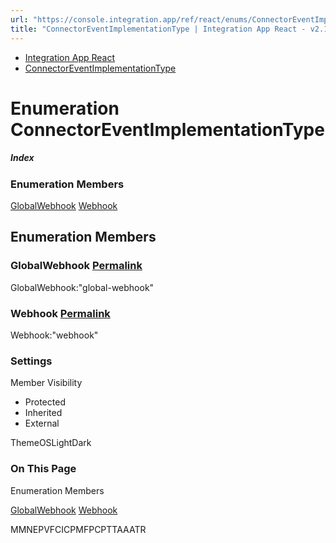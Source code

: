 ```yaml
---
url: "https://console.integration.app/ref/react/enums/ConnectorEventImplementationType.html"
title: "ConnectorEventImplementationType | Integration App React - v2.14.3"
---
```


- [Integration App React](https://console.integration.app/ref/react/index.html)
- [ConnectorEventImplementationType](https://console.integration.app/ref/react/enums/ConnectorEventImplementationType.html)

# Enumeration ConnectorEventImplementationType

##### Index

### Enumeration Members

[GlobalWebhook](https://console.integration.app/ref/react/enums/ConnectorEventImplementationType.html#globalwebhook) [Webhook](https://console.integration.app/ref/react/enums/ConnectorEventImplementationType.html#webhook)

## Enumeration Members

### GlobalWebhook [Permalink](https://console.integration.app/ref/react/enums/ConnectorEventImplementationType.html\#globalwebhook)

GlobalWebhook:"global-webhook"

### Webhook [Permalink](https://console.integration.app/ref/react/enums/ConnectorEventImplementationType.html\#webhook)

Webhook:"webhook"

### Settings

Member Visibility

- Protected
- Inherited
- External

ThemeOSLightDark

### On This Page

Enumeration Members

[GlobalWebhook](https://console.integration.app/ref/react/enums/ConnectorEventImplementationType.html#globalwebhook) [Webhook](https://console.integration.app/ref/react/enums/ConnectorEventImplementationType.html#webhook)

MMNEPVFCICPMFPCPTTAAATR